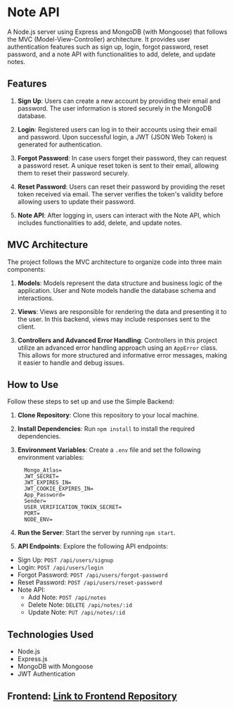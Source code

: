 # Note API

A Node.js server using Express and MongoDB (with Mongoose) that follows the MVC (Model-View-Controller) architecture. It provides user authentication features such as sign up, login, forgot password, reset password, and a note API with functionalities to add, delete, and update notes.

## Features

1. **Sign Up**: Users can create a new account by providing their email and password. The user information is stored securely in the MongoDB database.
   
2. **Login**: Registered users can log in to their accounts using their email and password. Upon successful login, a JWT (JSON Web Token) is generated for authentication.
   
3. **Forgot Password**: In case users forget their password, they can request a password reset. A unique reset token is sent to their email, allowing them to reset their password securely.
   
4. **Reset Password**: Users can reset their password by providing the reset token received via email. The server verifies the token's validity before allowing users to update their password.
   
5. **Note API**: After logging in, users can interact with the Note API, which includes functionalities to add, delete, and update notes.

## MVC Architecture

The project follows the MVC architecture to organize code into three main components:

1. **Models**: Models represent the data structure and business logic of the application. User and Note models handle the database schema and interactions.
   
2. **Views**: Views are responsible for rendering the data and presenting it to the user. In this backend, views may include responses sent to the client.
   
3. **Controllers and Advanced Error Handling**: Controllers in this project utilize an advanced error handling approach using an `AppError` class. This allows for more structured and informative error messages, making it easier to handle and debug issues.

## How to Use

Follow these steps to set up and use the Simple Backend:

1. **Clone Repository**: Clone this repository to your local machine.
   
2. **Install Dependencies**: Run `npm install` to install the required dependencies.

3. **Environment Variables**: Create a `.env` file and set the following environment variables:
   
         Mongo_Atlas=
         JWT_SECRET=
         JWT_EXPIRES_IN=
         JWT_COOKIE_EXPIRES_IN=
         App_Password=
         Sender=
         USER_VERIFICATION_TOKEN_SECRET=
         PORT=
         NODE_ENV=



5. **Run the Server**: Start the server by running `npm start`.

6. **API Endpoints**: Explore the following API endpoints:
- Sign Up: `POST /api/users/signup`
- Login: `POST /api/users/login`
- Forgot Password: `POST /api/users/forgot-password`
- Reset Password: `POST /api/users/reset-password`
- Note API:
  - Add Note: `POST /api/notes`
  - Delete Note: `DELETE /api/notes/:id`
  - Update Note: `PUT /api/notes/:id`

## Technologies Used

- Node.js
- Express.js
- MongoDB with Mongoose
- JWT Authentication
  
## Frontend: [Link to Frontend Repository](https://github.com/MohamedBarbary/Note-App-frontend-)


